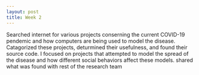 ```yaml
---
layout: post
title: Week 2
---
```


Searched internet for various projects conserning the current COVID-19 pendemic and how computers are being used to model the disease.
Catagorized these projects, deturmined their usefulness, and found their source code.
I focused on projects that attempted to model the spread of the disease and how different social behaviors affect these models.
shared what was found with rest of the research team
